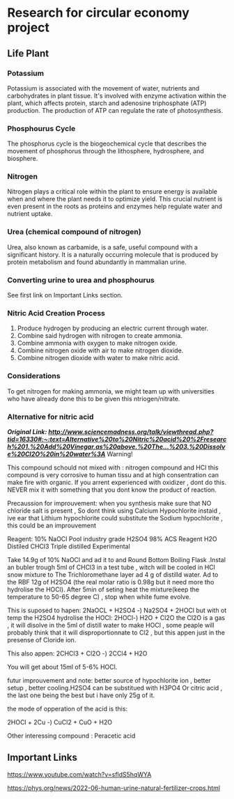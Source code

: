 # Research for circular economy project
## Life Plant
### Potassium
Potassium is associated with the movement of water, nutrients and carbohydrates in plant tissue. It's involved with enzyme activation within the plant, which affects protein, starch and adenosine triphosphate (ATP) production. The production of ATP can regulate the rate of photosynthesis.
### Phosphourus Cycle
The phosphorus cycle is the biogeochemical cycle that describes the movement of phosphorus through the lithosphere, hydrosphere, and biosphere.
### Nitrogen
Nitrogen plays a critical role within the plant to ensure energy is available when and where the plant needs it to optimize yield. This crucial nutrient is even present in the roots as proteins and enzymes help regulate water and nutrient uptake.
### Urea (chemical compound of nitrogen)
Urea, also known as carbamide, is a safe, useful compound with a significant history. It is a naturally occurring molecule that is produced by protein metabolism and found abundantly in mammalian urine.
### Converting urine to urea and phosphourus
See first link on Important Links section.
### Nitric Acid Creation Process
1. Produce hydrogen by producing an electric current through water.
2. Combine said hydrogen with nitrogen to create ammonia.
3. Combine ammonia with oxygen to make nitrogen oxide.
4. Combine nitrogen oxide with air to make nitrogen dioxide.
5. Combine nitrogen dioxide with water to make nitric acid.
### Considerations
To get nitrogen for making ammonia, we might team up with universities who have already done this to be given this ntriogen/nitrate.
### Alternative for nitric acid
*__Original Link: http://www.sciencemadness.org/talk/viewthread.php?tid=16330#:~:text=Alternative%20to%20Nitric%20acid%20%2Fresearch%201.%20Add%20Vinegar,as%20above.%20The...%203.%20Dissolve%20Cl2O%20in%20water%3A__*
Warning!

This compound schould not mixed with : nitrogen compound and HCl this compound is very corrosive to human tissu and at high consentration can make fire with organic.
If you arrent experienced with oxidizer , dont do this. NEVER mix it with something that you dont know the product of reaction.

Precaussion for improuvement:
when you synthesis make sure that NO chloride salt is present , So dont think using Calcium Hypochlorite instaid , ive ear that Lithium hypochlorite could substitute the Sodium hypochlorite , this could be an improuvement

Reagent:
10% NaOCl Pool industry grade
H2SO4 98% ACS Reagent
H2O Distiled
CHCl3 Triple distilled
Experimental

Take 14.9g of 10% NaOCl and ad it to and Round Bottom Boiling Flask .Instal an bubler trough 5ml of CHCl3 in a test tube , witch will be cooled in HCl snow mixture to The Trichloromethane layer ad 4 g of distilld water. Ad to the RBF 12g of H2SO4 (the real molar ratio is 0.98g but it need more tho hydrolise the HOCl). After 5min of seting heat the mixture(keep the temperature to 50-65 degree C) , stop when white fume evolve.

This is suposed to hapen:
2NaOCL + H2SO4 -) Na2SO4 + 2HOCl
but with ot temp the H2SO4 hydrolise the HOCl:
2HOCl-) H2O + Cl2O
the Cl2O is a gas , it will disolve in the 5ml of distill water to make HOCl , some peaple will probably think that it will disproportionnate to Cl2 , but this appen just in the presense of Cloride ion.

This also appen:
2CHCl3 + Cl2O -) 2CCl4 + H2O



You will get about 15ml of 5-6% HOCl.

futur improuvement and note: better source of hypochlorite ion , better setup , better cooling.H2SO4 can be substitued with H3PO4 Or citric acid , the last one being the best but i have only 25g of it.

the mode of opperation of the acid is this:

2HOCl + 2Cu -) CuCl2 + CuO + H2O

Other interessing compound :
Peracetic acid
## Important Links
https://www.youtube.com/watch?v=sfldS5hqWYA


https://phys.org/news/2022-06-human-urine-natural-fertilizer-crops.html
